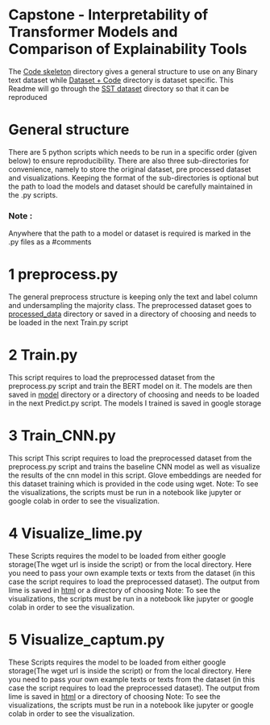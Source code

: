 # Capstone - Interpretability of Transformer Models and Comparison of Explainability Tools

The [Code skeleton](https://github.com/fajim1/Capstone/tree/master/Code%20Skeleton) directory gives a general structure to use on any Binary text dataset while 
[Dataset + Code](https://github.com/fajim1/Capstone/tree/master/Dataset%20%2B%20Code) directory is dataset specific.  This Readme will go through the [SST dataset](https://github.com/fajim1/Capstone/tree/master/Dataset%20%2B%20Code/SST-2) directory so that it can be reproduced 

# General structure 

There are 5 python scripts which needs to be run in a specific order (given below) to ensure reproducibility. There are also three sub-directories for convenience, namely to store the original dataset, pre processed dataset and visualizations. Keeping the format of the sub-directories is optional but the path to load the models and dataset should be carefully maintained in the .py scripts. 

### Note : 
Anywhere that the path to a model or dataset is required is marked in the .py files as a #comments

# 1 preprocess.py 

The general preprocess structure is keeping only the text and label column and undersampling the majority class. The preprocessed dataset goes to [processed_data](https://github.com/fajim1/Capstone/tree/master/Dataset%20%2B%20Code/Amazon%20Food%20Reviews/processed_data) directory or saved in a directory of choosing and needs to be loaded in the next Train.py script 

# 2 Train.py


This script requires to load the preprocessed dataset from the preprocess.py script and train the BERT model on it. The models are then saved in  [model](https://github.com/fajim1/Capstone/tree/master/Dataset%20%2B%20Code/Amazon%20Food%20Reviews/model) directory or a directory of choosing and needs to be loaded in the next Predict.py script. The models I trained is saved in google storage 

# 3 Train_CNN.py

This script This script requires to load the preprocessed dataset from the preprocess.py script and trains the baseline CNN model as well as visualize the results of the cnn model in this script. Glove embeddings are needed for this dataset training which is provided in the code using wget. Note: To see the visualizations, the scripts must be run in a notebook like jupyter or google colab in order to see the visualization.


# 4 Visualize_lime.py 

These Scripts requires the model to be loaded from either google storage(The wget url is inside the script) or from the local directory. Here you need to pass your own example texts or texts from the dataset (in this case the script requires to load the preprocessed dataset). The output from lime is saved in [html](https://github.com/fajim1/Capstone/tree/master/Dataset%20%2B%20Code/Amazon%20Food%20Reviews/html) or a directory of choosing
Note: To see the visualizations, the scripts must be run in a notebook like jupyter or google colab in order to see the visualization.

# 5 Visualize_captum.py

These Scripts requires the model to be loaded from either google storage(The wget url is inside the script) or from the local directory. Here you need to pass your own example texts or texts from the dataset (in this case the script requires to load the preprocessed dataset). The output from lime is saved in [html](https://github.com/fajim1/Capstone/tree/master/Dataset%20%2B%20Code/Amazon%20Food%20Reviews/html) or a directory of choosing
Note: To see the visualizations, the scripts must be run in a notebook like jupyter or google colab in order to see the visualization.


